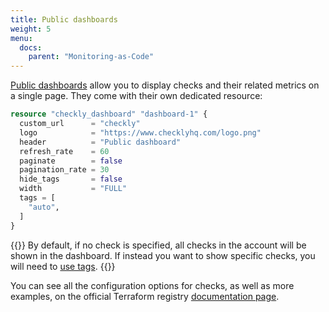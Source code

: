 ```yaml
---
title: Public dashboards
weight: 5
menu:
  docs:
    parent: "Monitoring-as-Code"
---
```


[Public dashboards](http://localhost:3000/docs/dashboards/) allow you to display checks and their related metrics on a single page. They come with their own dedicated resource:

```terraform
resource "checkly_dashboard" "dashboard-1" {
  custom_url      = "checkly"
  logo            = "https://www.checklyhq.com/logo.png"
  header          = "Public dashboard"
  refresh_rate    = 60
  paginate        = false
  pagination_rate = 30
  hide_tags       = false
  width           = "FULL"
  tags = [
    "auto",
  ]
}
```

{{<info>}}
By default, if no check is specified, all checks in the account will be shown in the dashboard. If instead you want to show specific checks, you will need to [use tags](http://localhost:3000/docs/dashboards/#adding-checks-to-your-dashboard).
{{</info>}}

You can see all the configuration options for checks, as well as more examples, on the official Terraform registry [documentation page](https://registry.terraform.io/providers/checkly/checkly/latest/docs/resources/checkly_dashboard).